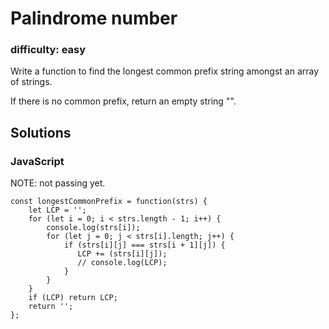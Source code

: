 # Palindrome number

### difficulty: easy

Write a function to find the longest common prefix string amongst an array of strings.

If there is no common prefix, return an empty string "".


## Solutions

### JavaScript

NOTE: not passing yet.

``` 
const longestCommonPrefix = function(strs) {
    let LCP = '';
    for (let i = 0; i < strs.length - 1; i++) {
        console.log(strs[i]);
        for (let j = 0; j < strs[i].length; j++) {
            if (strs[i][j] === strs[i + 1][j]) {
               LCP += (strs[i][j]);
               // console.log(LCP);
            }
        }
    }
    if (LCP) return LCP;
    return '';
};
```
